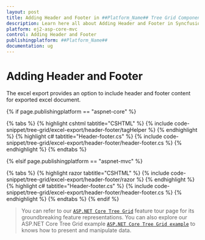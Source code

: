 ```yaml
---
layout: post
title: Adding Header and Footer in ##Platform_Name## Tree Grid Component
description: Learn here all about Adding Header and Footer in Syncfusion ##Platform_Name## Tree Grid component of Syncfusion Essential JS 2 and more.
platform: ej2-asp-core-mvc
control: Adding Header and Footer
publishingplatform: ##Platform_Name##
documentation: ug
---
```



# Adding Header and Footer

The excel export provides an option to include header and footer content for exported excel document.

{% if page.publishingplatform == "aspnet-core" %}

{% tabs %}
{% highlight cshtml tabtitle="CSHTML" %}
{% include code-snippet/tree-grid/excel-export/header-footer/tagHelper %}
{% endhighlight %}
{% highlight c# tabtitle="Header-footer.cs" %}
{% include code-snippet/tree-grid/excel-export/header-footer/header-footer.cs %}
{% endhighlight %}
{% endtabs %}

{% elsif page.publishingplatform == "aspnet-mvc" %}

{% tabs %}
{% highlight razor tabtitle="CSHTML" %}
{% include code-snippet/tree-grid/excel-export/header-footer/razor %}
{% endhighlight %}
{% highlight c# tabtitle="Header-footer.cs" %}
{% include code-snippet/tree-grid/excel-export/header-footer/header-footer.cs %}
{% endhighlight %}
{% endtabs %}
{% endif %}



> You can refer to our  [`ASP.NET Core Tree Grid`](https://www.syncfusion.com/aspnet-core-ui-controls/tree-grid) feature tour page for its groundbreaking feature representations. You can also explore our ASP.NET Core Tree Grid example [`ASP.NET Core Tree Grid example`](https://ej2.syncfusion.com/aspnetcore/TreeGrid/Overview#/material) to knows how to present and manipulate data.